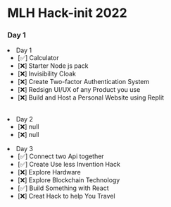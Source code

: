 # MLH Hack-init 2022

### Day 1

<li>Day 1
  <ul>
    <li>[✅] Calculator</li>
    <li>[❌] Starter Node js pack</li>
    <li>[❌] Invisibility Cloak</li>
    <li>[❌] Create Two-factor Authentication System</li>
    <li>[❌] Redsign UI/UX of any Product you use</li>
    <li>[❌] Build and Host a Personal Website using Replit</li>
  </ul>
</li>
<br>
<li>Day 2
  <ul>
    <li>[❌] null</li>
    <li>[❌] null</li>
  </ul>
</li>
<li>Day 3
  <ul>
    <li>[✅] Connect two Api together</li>
    <li>[✅] Create Use less Invention Hack</li>
    <li>[❌] Explore Hardware</li>
    <li>[❌] Explore Blockchain Technology</li>
    <li>[✅] Build Something with React</li>
    <li>[❌] Creat Hack to help You Travel</li>

  </ul>
</li>